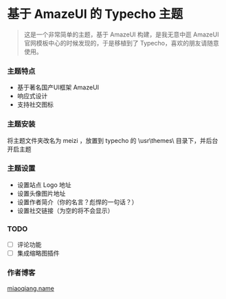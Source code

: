 # 基于 AmazeUI 的 Typecho 主题

> 这是一个非常简单的主题，基于 AmazeUI 构建，是我无意中逛 AmazeUI 官网模板中心的时候发现的，于是移植到了 Typecho，喜欢的朋友请随意使用。

### 主题特点

- 基于著名国产UI框架 AmazeUI
- 响应式设计
- 支持社交图标

### 主题安装

将主题文件夹改名为 meizi ，放置到 typecho 的 \usr\themes\ 目录下，并后台开启主题

### 主题设置

- 设置站点 Logo 地址
- 设置头像图片地址
- 设置作者简介（你的名言？彪悍的一句话？）
- 设置社交链接（为空的将不会显示）

### TODO

- [ ] 评论功能
- [ ] 集成缩略图插件

### 作者博客

[miaoqiang.name](https://miaoqiang.name/archives/typecho-theme-meizi.html)






